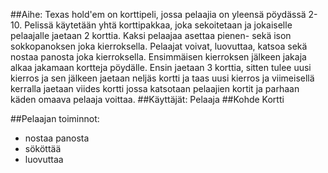 ##Aihe:
Texas hold'em on korttipeli, jossa pelaajia on yleensä pöydässä 2-10. Pelissä käytetään yhtä korttipakkaa, joka sekoitetaan ja jokaiselle pelaajalle jaetaan 2 korttia. Kaksi pelaajaa asettaa pienen- sekä ison sokkopanoksen joka kierroksella. Pelaajat voivat, luovuttaa, katsoa sekä nostaa panosta joka kierroksella. Ensimmäisen kierroksen jälkeen jakaja alkaa jakamaan kortteja pöydälle. Ensin jaetaan 3 korttia, sitten tulee uusi kierros ja sen jälkeen jaetaan neljäs kortti ja taas uusi kierros ja viimeisellä kerralla jaetaan viides kortti jossa katsotaan pelaajien kortit ja parhaan käden omaava pelaaja voittaa. 
##Käyttäjät:
Pelaaja
##Kohde
Kortti

##Pelaajan toiminnot:
* nostaa panosta
* sököttää
* luovuttaa
